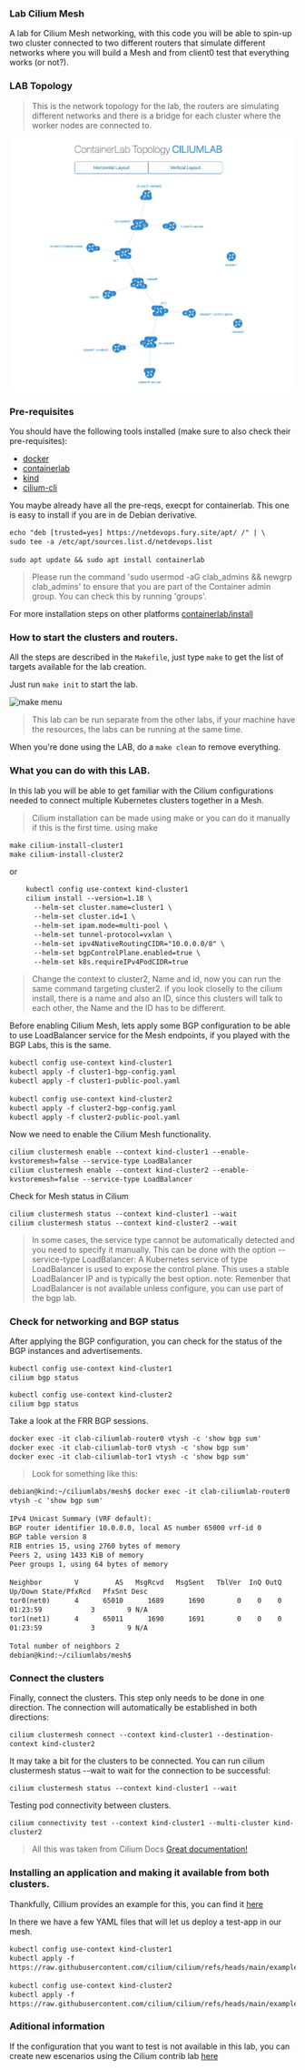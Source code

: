 ### Lab Cilium Mesh

A lab for Cilium Mesh networking, with this code you will be able to spin-up two cluster connected to two different routers that simulate different networks where you will build a Mesh and from client0 test that everything works (or not?).

### LAB Topology
> This is the network topology for the lab, the routers are simulating different networks and there is a bridge for each cluster where the worker nodes are connected to.


![LAB Topology](../pictures/mesh-topo.png)

### Pre-requisites

You should have the following tools installed (make sure to also check their pre-requisites):
- [docker](https://docs.docker.com/engine/install/)
- [containerlab](https://containerlab.dev/install/)
- [kind](https://kind.sigs.k8s.io/docs/user/quick-start/#installation)
- [cilium-cli](https://docs.cilium.io/en/stable/gettingstarted/k8s-install-default/#install-the-cilium-cli)

You maybe already have all the pre-reqs, execpt for containerlab. This one is easy to install if you are in de Debian derivative.

```shell
echo "deb [trusted=yes] https://netdevops.fury.site/apt/ /" | \
sudo tee -a /etc/apt/sources.list.d/netdevops.list

sudo apt update && sudo apt install containerlab
```
> Please run the command 'sudo usermod -aG clab_admins <insert your username here> && newgrp clab_admins' to ensure that you are part of the Container admin group. You can check this by running 'groups'.

For more installation steps on other platforms [containerlab/install](https://containerlab.dev/install/)


### How to start the clusters and routers.

All the steps are described in the `Makefile`, just type `make` to get the list of targets available for the lab creation.

Just run `make init` to start the lab.

![make menu](../pictures/make-menu.png)

> This lab can be run separate from the other labs, if your machine have the resources, the labs can be running at the same time.

When you're done using the LAB, do a `make clean` to remove everything.

### What you can do with this LAB.

 In this lab you will be able to get familiar with the Cilium configurations needed to connect multiple Kubernetes clusters together in a Mesh.

 > Cilium installation can be made using make or you can do it manually if this is the first time.
 > using make 

 ```shell
 make cilium-install-cluster1
 make cilium-install-cluster2
```
or

```shell
	kubectl config use-context kind-cluster1
	cilium install --version=1.18 \
	  --helm-set cluster.name=cluster1 \
	  --helm-set cluster.id=1 \
	  --helm-set ipam.mode=multi-pool \
	  --helm-set tunnel-protocol=vxlan \
	  --helm-set ipv4NativeRoutingCIDR="10.0.0.0/8" \
	  --helm-set bgpControlPlane.enabled=true \
	  --helm-set k8s.requireIPv4PodCIDR=true
```
 > Change the context to cluster2, Name and id, now you can run the same command targeting cluster2.
 > if you look closelly to the cilium install, there is a name and also an ID, since this clusters will talk to each other, the Name and the ID has to be different.

Before enabling Cilium Mesh, lets apply some BGP configuration to be able to use LoadBalancer service for the Mesh endpoints, if you played with the BGP Labs, this is the same.

```shell
kubectl config use-context kind-cluster1
kubectl apply -f cluster1-bgp-config.yaml
kubectl apply -f cluster1-public-pool.yaml

kubectl config use-context kind-cluster2
kubectl apply -f cluster2-bgp-config.yaml
kubectl apply -f cluster2-public-pool.yaml
```

Now we need to enable the Cilium Mesh functionality.

```shell
cilium clustermesh enable --context kind-cluster1 --enable-kvstoremesh=false --service-type LoadBalancer
cilium clustermesh enable --context kind-cluster2 --enable-kvstoremesh=false --service-type LoadBalancer
```
Check for Mesh status in Cilium
```shell
cilium clustermesh status --context kind-cluster1 --wait 
cilium clustermesh status --context kind-cluster2 --wait 
```
> In some cases, the service type cannot be automatically detected and you need to specify it manually. This can be done with the option --service-type
> LoadBalancer:
> A Kubernetes service of type LoadBalancer is used to expose the control plane. This uses a stable LoadBalancer IP and is typically the best option.
> note: Remenber that LoadBalancer is not available unless configure, you can use part of the bgp lab.


### Check for networking and BGP status

After applying the BGP configuration, you can check for the status of the BGP instances and advertisements.

```shell
kubectl config use-context kind-cluster1
cilium bgp status
```

```shell
kubectl config use-context kind-cluster2
cilium bgp status
```

Take a look at the FRR BGP sessions.

```shell
docker exec -it clab-ciliumlab-router0 vtysh -c 'show bgp sum'
docker exec -it clab-ciliumlab-tor0 vtysh -c 'show bgp sum'
docker exec -it clab-ciliumlab-tor1 vtysh -c 'show bgp sum'
```

> Look for something like this:

```shell
debian@kind:~/ciliumlabs/mesh$ docker exec -it clab-ciliumlab-router0 vtysh -c 'show bgp sum'

IPv4 Unicast Summary (VRF default):
BGP router identifier 10.0.0.0, local AS number 65000 vrf-id 0
BGP table version 8
RIB entries 15, using 2760 bytes of memory
Peers 2, using 1433 KiB of memory
Peer groups 1, using 64 bytes of memory

Neighbor        V         AS   MsgRcvd   MsgSent   TblVer  InQ OutQ  Up/Down State/PfxRcd   PfxSnt Desc
tor0(net0)      4      65010      1689      1690        0    0    0 01:23:59            3        9 N/A
tor1(net1)      4      65011      1690      1691        0    0    0 01:23:59            3        9 N/A

Total number of neighbors 2
debian@kind:~/ciliumlabs/mesh$
```

### Connect the clusters

Finally, connect the clusters. This step only needs to be done in one direction. The connection will automatically be established in both directions:
```shell
cilium clustermesh connect --context kind-cluster1 --destination-context kind-cluster2
```
It may take a bit for the clusters to be connected. You can run cilium clustermesh status --wait to wait for the connection to be successful:
```shell
cilium clustermesh status --context kind-cluster1 --wait
```

Testing pod connectivity between clusters.

```shell
cilium connectivity test --context kind-cluster1 --multi-cluster kind-cluster2
```

> All this was taken from Cilium Docs [Great documentation!](https://docs.cilium.io/en/stable/network/clustermesh/clustermesh/)


### Installing an application and making it available from both clusters.

Thankfully, Cillium provides an example for this, you can find it [here](https://github.com/cilium/cilium/tree/main/examples/kubernetes/clustermesh)

In there we have a few YAML files that will let us deploy a test-app in our mesh.

```shell
kubectl config use-context kind-cluster1
kubectl apply -f https://raw.githubusercontent.com/cilium/cilium/refs/heads/main/examples/kubernetes/clustermesh/cluster1.yaml

kubectl config use-context kind-cluster2
kubectl apply -f https://raw.githubusercontent.com/cilium/cilium/refs/heads/main/examples/kubernetes/clustermesh/cluster2.yaml
```


### Aditional information

If the configuration that you want to test is not available in this lab, you can create new escenarios using the Cilium contrib lab [here](https://github.com/cilium/cilium/tree/main/contrib/containerlab/bgpv2)


